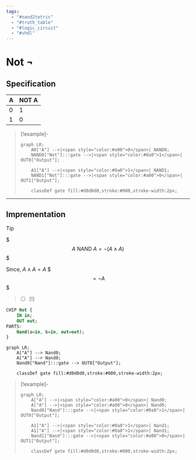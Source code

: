 ```yaml
---
tags:
  - "#nand2tetris"
  - "#truth_table"
  - "#logic_circuit"
  - "#vhdl"
---
```


# Not $\neg$
## Specification

| A   | NOT A |
| --- | ----- |
| 0   | 1     |
| 1   | 0     |

>[!example]-
> ``` mermaid
> graph LR;
>     A0["A"] -->|<span style="color:#a00">0</span>| NAND0;
>     NAND0["Not"]:::gate -->|<span style="color:#0a0">1</span>| OUT0["Output"];
> 
>     A1["A"] -->|<span style="color:#0a0">1</span>| NAND1;
>     NAND1["Not"]:::gate -->|<span style="color:#a00">0</span>| OUT1["Output"];
> 
>     classDef gate fill:#d0d0d0,stroke:#000,stroke-width:2px;
> ```

---

## Imprementation

>[!tip]
> $$$
> A \text{ NAND } A = \neg (A \land A)
> $$$
>  
> Since,  $A \land A = A$
> $$$
> = \neg A
> $$$

>- [ ] [!]
```vhdl
CHIP Not {
    IN in;
    OUT out;
PARTS:
    Nand(a=in, b=in, out=out);
}
```

```mermaid
graph LR;
    A["A"] --> Nand0;
    A["A"] --> Nand0;
    Nand0["Nand"]:::gate --> OUT0["Output"];
    
    classDef gate fill:#d0d0d0,stroke:#000,stroke-width:2px;
```

> [!example]-
> 
> ```mermaid
> graph LR;
>     A["A"] -->|<span style="color:#a00">0</span>| Nand0;
>     A["A"] -->|<span style="color:#a00">0</span>| Nand0;
>     Nand0["Nand"]:::gate -->|<span style="color:#0a0">1</span>| OUT0["Output"];
> 
>     A1["A"] -->|<span style="color:#0a0">1</span>| Nand1;
>     A1["A"] -->|<span style="color:#0a0">1</span>| Nand1;
>     Nand1["Nand"]:::gate -->|<span style="color:#a00">0</span>| OUT1["Output"];
> 
>     classDef gate fill:#d0d0d0,stroke:#000,stroke-width:2px;
> ```